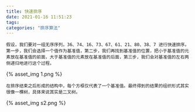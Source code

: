 ```yaml
---
title: 快速排序
date: 2021-01-16 11:51:23
tags:
categories: "排序算法"
---
```


```
假设，我们要对一组无序序列，36、74、16、73、67、61、21、80、38、7 进行快速排序。第一步，我们会选择一个值作为基准值，第二步，我们再找到基准值的位置，把小于基准值的元素放在基准值的前面，大于基准值的元素放在基准值的后面，第三步，我们会对基准值的左右两侧递归地进行这个过程。
```
{% asset_img 1.png %}

```
在排序结束之后形成的结构中，每个方框仅代表了一个基准值。最终得到的结果的组织形式其实很像一棵树，具体来说其实是二叉树。
```
{% asset_img s2.png %}
